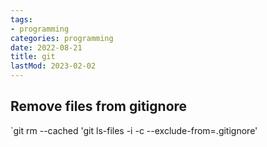 ```yaml
---
tags:
- programming
categories: programming
date: 2022-08-21
title: git
lastMod: 2023-02-02
---
```

## Remove files from gitignore

`git rm --cached 'git ls-files -i -c --exclude-from=.gitignore'
